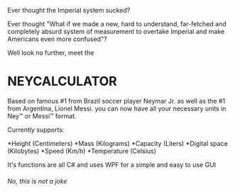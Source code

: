 Ever thought the Imperial system sucked?

Ever thought "What if we made a new, hard to understand, far-fetched and completely
absurd system of measurement to overtake Imperial and make Americans even more confused"?

Well look no further, meet the

# **NEYCALCULATOR**

Based on famous #1 from Brazil soccer player Neymar Jr. as well as the #1 from Argentina, Lionel Messi. you can now have
all your necessary units in Ney™ or Messi™ format.

Currently supports:

*Height (Centimeters)
*Mass (Kilograms)
*Capacity (Liters)
*Digital space (Kilobytes)
*Speed (Km/h)
*Temperature (Celsius)

It's functions are all C# and uses WPF for a simple and easy to use GUI

###### No, this is not a joke
